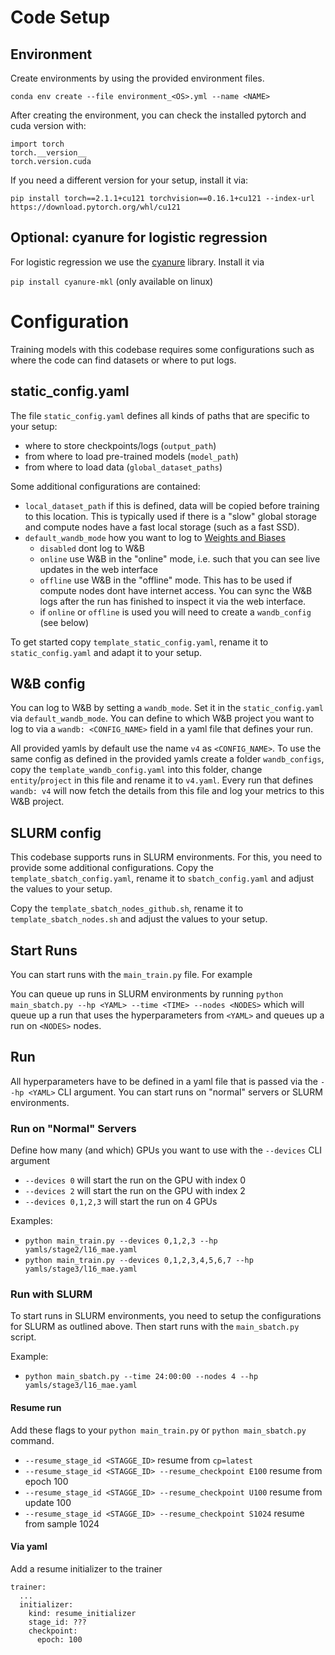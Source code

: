 # Code Setup

## Environment

Create environments by using the provided environment files.

`conda env create --file environment_<OS>.yml --name <NAME>`


After creating the environment, you can check the installed pytorch and cuda version with:

```
import torch
torch.__version__ 
torch.version.cuda 
```

If you need a different version for your setup, install it via: 

`pip install torch==2.1.1+cu121 torchvision==0.16.1+cu121 --index-url https://download.pytorch.org/whl/cu121`



## Optional: cyanure for logistic regression
For logistic regression we use the [cyanure](https://github.com/inria-thoth/cyanure) library. Install it via

`pip install cyanure-mkl` (only available on linux)

# Configuration

Training models with this codebase requires some configurations such as where the code can find datasets or where to put logs.

## static_config.yaml

The file `static_config.yaml` defines all kinds of paths that are specific to your setup:
- where to store checkpoints/logs (`output_path`)
- from where to load pre-trained models (`model_path`)
- from where to load data (`global_dataset_paths`)

Some additional configurations are contained:
- `local_dataset_path` if this is defined, data will be copied before training to this location. This is typically used 
if there is a "slow" global storage and compute nodes have a fast local storage (such as a fast SSD).
- `default_wandb_mode` how you want to log to [Weights and Biases](https://wandb.ai/)
  - `disabled` dont log to W&B
  - `online` use W&B in the "online" mode, i.e. such that you can see live updates in the web interface
  - `offline` use W&B in the "offline" mode. This has to be used if compute nodes dont have internet access. You can 
sync the W&B logs after the run has finished to inspect it via the web interface.
  - if `online` or `offline` is used you will need to create a `wandb_config` (see below)

To get started copy `template_static_config.yaml`, rename it to `static_config.yaml` and adapt it to your setup.

## W&B config

You can log to W&B by setting a `wandb_mode`. Set it in the `static_config.yaml` via `default_wandb_mode`. 
You can define to which W&B project you want to log to via a `wandb: <CONFIG_NAME>` field in a yaml file that defines your run.

All provided yamls by default use the name `v4` as `<CONFIG_NAME>`. To use the same config as defined in the provided 
yamls create a folder `wandb_configs`, copy the `template_wandb_config.yaml` into this folder, change 
`entity`/`project` in this file and rename it to `v4.yaml`.
Every run that defines `wandb: v4` will now fetch the details from this file and log your metrics to this W&B project.

## SLURM config

This codebase supports runs in SLURM environments. For this, you need to provide some additional configurations.
Copy the `template_sbatch_config.yaml`, rename it to `sbatch_config.yaml` and adjust the values to your setup.

Copy the `template_sbatch_nodes_github.sh`, rename it to `template_sbatch_nodes.sh` and adjust the values to your setup.


## Start Runs

You can start runs with the `main_train.py` file. For example

You can queue up runs in SLURM environments by running `python main_sbatch.py --hp <YAML> --time <TIME> --nodes <NODES>`
which will queue up a run that uses the hyperparameters from `<YAML>` and queues up a run on `<NODES>` nodes.


## Run

All hyperparameters have to be defined in a yaml file that is passed via the `--hp <YAML>` CLI argument.
You can start runs on "normal" servers or SLURM environments.

### Run on "Normal" Servers

Define how many (and which) GPUs you want to use with the `--devices` CLI argument
- `--devices 0` will start the run on the GPU with index 0
- `--devices 2` will start the run on the GPU with index 2
- `--devices 0,1,2,3` will start the run on 4 GPUs

Examples:
- `python main_train.py --devices 0,1,2,3 --hp yamls/stage2/l16_mae.yaml`
- `python main_train.py --devices 0,1,2,3,4,5,6,7 --hp yamls/stage3/l16_mae.yaml`

### Run with SLURM

To start runs in SLURM environments, you need to setup the configurations for SLURM as outlined above.
Then start runs with the `main_sbatch.py` script.

Example:
- `python main_sbatch.py --time 24:00:00 --nodes 4 --hp yamls/stage3/l16_mae.yaml`


#### Resume run

Add these flags to your `python main_train.py` or `python main_sbatch.py` command.

- `--resume_stage_id <STAGGE_ID>` resume from `cp=latest`
- `--resume_stage_id <STAGGE_ID> --resume_checkpoint E100` resume from epoch 100
- `--resume_stage_id <STAGGE_ID> --resume_checkpoint U100` resume from update 100
- `--resume_stage_id <STAGGE_ID> --resume_checkpoint S1024` resume from sample 1024

#### Via yaml
Add a resume initializer to the trainer

```
trainer:
  ...
  initializer:
    kind: resume_initializer
    stage_id: ???
    checkpoint:
      epoch: 100
```